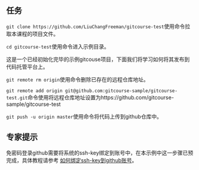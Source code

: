 
## 任务
`git clone https://github.com/LiuChangFreeman/gitcourse-test`使用命令拉取本课程的项目文件。

`cd gitcourse-test`使用命令进入示例目录。

这是一个已经初始化完毕的示例gitcouse项目，下面我们将学习如何将其发布到代码托管平台上。

` git remote rm origin `使用命令删除已存在的远程仓库地址。

` git remote add origin git@github.com:gitcourse-sample/gitcourse-test.git `命令使用将远程仓库地址设置为https://github.com/gitcourse-sample/gitcourse-test

` git push -u origin master `使用命令将代码上传到github仓库中。

## 专家提示
免密码登录github需要将系统的ssh-key绑定到账号中，在本示例中这一步骤已预完成，具体教程请参考 [如何绑定ssh-key到github账号](https://www.cnblogs.com/wx1993/p/6646973.html)。